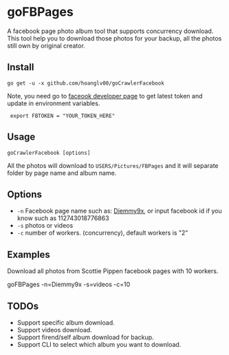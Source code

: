 goFBPages
======================

A facebook page photo album tool that supports concurrency download. This tool help you to download those photos for your backup, all the photos still own by original creator.

Install
--------------

    go get -u -x github.com/hoanglv00/goCrawlerFacebook

Note, you need go to [faceook developer page](https://developers.facebook.com/tools/explorer?method=GET&path=me) to get latest token and update in environment variables.

     export FBTOKEN = "YOUR_TOKEN_HERE"

Usage
---------------------

    goCrawlerFacebook [options] 

All the photos will download to `USERS/Pictures/FBPages` and it will separate folder by page name and album name.

Options
---------------

- `-n` Facebook page name such as: [Diemmy9x](https://www.facebook.com/Diemmy9x), or input facebook id if you know such as 112743018776863 
- `-s` photos or videos
- `-c` number of workers. (concurrency), default workers is "2"


Examples
---------------

Download all photos from Scottie Pippen facebook pages with 10 workers.

  goFBPages -n=Diemmy9x -s=videos -c=10


TODOs
---------------

- Support specific album download.
- Support videos download.
- Support firend/self album download for backup.
- Support CLI to select which album you want to download.


